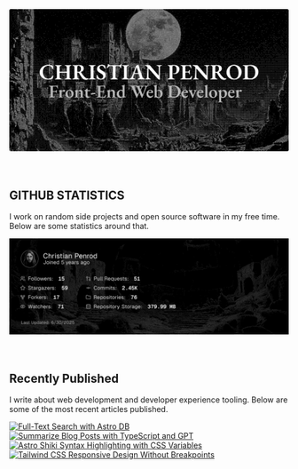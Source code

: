 
<picture>
  <source media="(prefers-color-scheme: dark)" srcset="assets/banner.dark.png?v=b4912317-6382-4bc1-9076-039540623ae4" width="843px" />
  <source media="(prefers-color-scheme: light)" srcset="assets/banner.light.png?v=b4912317-6382-4bc1-9076-039540623ae4" width="843px" />
  <img src="assets/banner.dark.png?v=b4912317-6382-4bc1-9076-039540623ae4" alt="Banner" width="843px" />
</picture>
<br />
<br />
<br />
<h2>GITHUB STATISTICS</h2>
<p>I work on random side projects and open source software in my free time. Below are some statistics around that.</p>
<picture>
  <source media="(prefers-color-scheme: dark)" srcset="assets/statistics.dark.png?v=b4912317-6382-4bc1-9076-039540623ae4" width="843px" />
  <source media="(prefers-color-scheme: light)" srcset="assets/statistics.light.png?v=b4912317-6382-4bc1-9076-039540623ae4" width="843px" />
  <img src="assets/statistics.dark.png?v=b4912317-6382-4bc1-9076-039540623ae4" alt="Github Statistics" width="843px" />
</picture>
<br />
<br />
<br />
<h2>Recently Published</h2>
<p>I write about web development and developer experience tooling. Below are some of the most recent articles published.</p>
<a href="https://christianpenrod.com/blog/full-text-search-with-astro-db"><img src="https://christianpenrod.com/blog/full-text-search-with-astro-db.png?v=b4912317-6382-4bc1-9076-039540623ae4" alt="Full-Text Search with Astro DB" width="421px" /></a>
<a href="https://christianpenrod.com/blog/summarize-blog-posts-with-typescript-and-gpt"><img src="https://christianpenrod.com/blog/summarize-blog-posts-with-typescript-and-gpt.png?v=b4912317-6382-4bc1-9076-039540623ae4" alt="Summarize Blog Posts with TypeScript and GPT" width="421px" /></a>
<a href="https://christianpenrod.com/blog/astro-shiki-syntax-highlighting-with-css-variables"><img src="https://christianpenrod.com/blog/astro-shiki-syntax-highlighting-with-css-variables.png?v=b4912317-6382-4bc1-9076-039540623ae4" alt="Astro Shiki Syntax Highlighting with CSS Variables" width="421px" /></a>
<a href="https://christianpenrod.com/blog/tailwindcss-responsive-design-without-breakpoints"><img src="https://christianpenrod.com/blog/tailwindcss-responsive-design-without-breakpoints.png?v=b4912317-6382-4bc1-9076-039540623ae4" alt="Tailwind CSS Responsive Design Without Breakpoints" width="421px" /></a>
